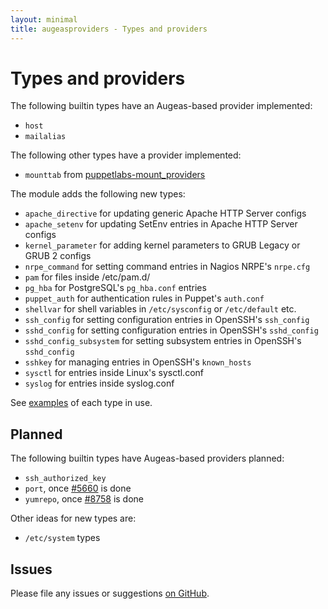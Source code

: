 ```yaml
---
layout: minimal
title: augeasproviders - Types and providers
---
```


# Types and providers

The following builtin types have an Augeas-based provider implemented:

* `host`
* `mailalias`

The following other types have a provider implemented:

* `mounttab` from [puppetlabs-mount_providers](http://forge.puppetlabs.com/puppetlabs/mount_providers)

The module adds the following new types:

* `apache_directive` for updating generic Apache HTTP Server configs
* `apache_setenv` for updating SetEnv entries in Apache HTTP Server configs
* `kernel_parameter` for adding kernel parameters to GRUB Legacy or GRUB 2 configs
* `nrpe_command` for setting command entries in Nagios NRPE's `nrpe.cfg`
* `pam` for files inside /etc/pam.d/
* `pg_hba` for PostgreSQL's `pg_hba.conf` entries
* `puppet_auth` for authentication rules in Puppet's `auth.conf`
* `shellvar` for shell variables in `/etc/sysconfig` or `/etc/default` etc.
* `ssh_config` for setting configuration entries in OpenSSH's `ssh_config`
* `sshd_config` for setting configuration entries in OpenSSH's `sshd_config`
* `sshd_config_subsystem` for setting subsystem entries in OpenSSH's `sshd_config`
* `sshkey` for managing entries in OpenSSH's `known_hosts`
* `sysctl` for entries inside Linux's sysctl.conf
* `syslog` for entries inside syslog.conf

See <a href="/documentation/examples.html">examples</a> of each type in use.

## Planned

The following builtin types have Augeas-based providers planned:

* `ssh_authorized_key`
* `port`, once [#5660](http://projects.puppetlabs.com/issues/5660) is done
* `yumrepo`, once [#8758](http://projects.puppetlabs.com/issues/8758) is done

Other ideas for new types are:

* `/etc/system` types

## Issues

Please file any issues or suggestions [on GitHub](https://github.com/hercules-team/augeasproviders/issues).
